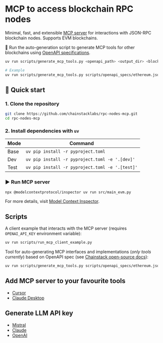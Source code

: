 # MCP to access blockchain RPC nodes

Minimal, fast, and extensible [MCP server](https://modelcontextprotocol.io/introduction) for interactions with JSON-RPC blockchain nodes. Supports EVM blockchains.

🤖 Run the auto-generation script to generate MCP tools for other blockchains using [OpenAPI specifications](https://github.com/chainstack/dev-portal/tree/main/openapi).
```bash
uv run scripts/generate_mcp_tools.py <openapi_path> <output_dir> <blockchain_name>

# Example
uv run scripts/generate_mcp_tools.py scripts/openapi_specs/ethereum.json scripts/generated evm
```

## 🚀 Quick start

### 1. Clone the repository
```bash
git clone https://github.com/chainstacklabs/rpc-nodes-mcp.git
cd rpc-nodes-mcp
```

### 2. Install dependencies with `uv`
| Mode       | Command                                           |
|------------|---------------------------------------------------|
| Base       | `uv pip install -r pyproject.toml`                |
| Dev        | `uv pip install -r pyproject.toml -e '.[dev]'`    |
| Test       | `uv pip install -r pyproject.toml -e '.[test]'`   |

### ▶️ Run MCP server
```bash
npx @modelcontextprotocol/inspector uv run src/main_evm.py
```
For more details, visit [Model Context Inspector](https://modelcontextprotocol.io/docs/tools/inspector).

## Scripts

A client example that interacts with the MCP server (requires `OPENAI_API_KEY` environment variable):
```bash
uv run scripts/run_mcp_client_example.py
```

Tool for auto-generating MCP interfaces and implementations (_only tools currently_) based on OpenAPI spec (see [Chainstack open-source docs](https://github.com/chainstack/dev-portal/tree/main/openapi)):
```bash
uv run scripts/generate_mcp_tools.py scripts/openapi_specs/ethereum.json scripts/generated evm
```

## Add MCP server to your favourite tools

- [Cursor](https://docs.cursor.com/context/model-context-protocol#model-context-protocol)
- [Claude Desktop](https://modelcontextprotocol.io/quickstart/user#windows)

## Generate LLM API key

- [Mistral](https://console.mistral.ai/api-keys)
- [Claude](https://docs.anthropic.com/en/api/overview)
- [OpenAI](https://platform.openai.com/api-keys)
